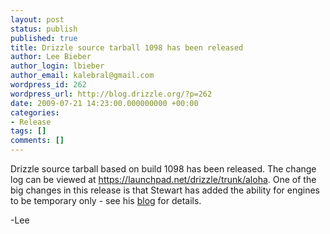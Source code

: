 ```yaml
---
layout: post
status: publish
published: true
title: Drizzle source tarball 1098 has been released
author: Lee Bieber
author_login: lbieber
author_email: kalebral@gmail.com
wordpress_id: 262
wordpress_url: http://blog.drizzle.org/?p=262
date: 2009-07-21 14:23:00.000000000 +00:00
categories:
- Release
tags: []
comments: []
---
```

Drizzle source tarball based on build 1098 has been released. The change log can be viewed at <a href="https://launchpad.net/drizzle/trunk/aloha">https://launchpad.net/drizzle/trunk/aloha</a>. One of the big changes in this release is that Stewart has added the ability for engines to be temporary only - see his <a href="Drizzle source tarball based on build 1098 has been released. The change log can be viewed at https://launchpad.net/drizzle/trunk/aloha. One of the big changes in this release is that Stewart has added the ability for engines to be temporary only - see his blog for details.  -Lee"><a href="http://www.flamingspork.com/blog/2009/07/13/myisam-as-temporary-only-engine/">blog</a></a> for details.

-Lee
